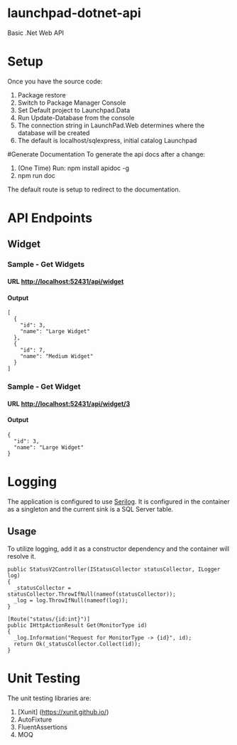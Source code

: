 # launchpad-dotnet-api
Basic .Net Web API 

# Setup
Once you have the source code:

1. Package restore
2. Switch to Package Manager Console
3. Set Default project to Launchpad.Data
4. Run Update-Database from the console
  1. The connection string in LaunchPad.Web determines where the database will be created
  2. The default is localhost/sqlexpress, initial catalog Launchpad

#Generate Documentation
To generate the api docs after a change:

1. (One Time) Run: npm install apidoc -g
2. npm run doc

The default route is setup to redirect to the documentation. 

# API Endpoints

## Widget
### Sample - Get Widgets
#### URL [http://localhost:52431/api/widget](http://localhost:52431/api/widget)
#### Output

```
[
  {
    "id": 3,
    "name": "Large Widget"
  },
  {
    "id": 7,
    "name": "Medium Widget"
  }
]
```

### Sample - Get Widget
#### URL [http://localhost:52431/api/widget/3](http://localhost:52431/api/widget/3)
#### Output
```
{
  "id": 3,
  "name": "Large Widget"
}
```

# Logging
The application is configured to use [Serilog](https://serilog.net/). It is configured in the container as a singleton and the current sink is a SQL Server table. 

## Usage
To utilize logging, add it as a constructor dependency and the container will resolve it.
````
public StatusV2Controller(IStatusCollector statusCollector, ILogger log)
{
  _statusCollector = statusCollector.ThrowIfNull(nameof(statusCollector));
  _log = log.ThrowIfNull(nameof(log));
}
````

````
[Route("status/{id:int}")]
public IHttpActionResult Get(MonitorType id)
{
  _log.Information("Request for MonitorType -> {id}", id);
  return Ok(_statusCollector.Collect(id));
}
````

# Unit Testing
The unit testing libraries are:

1. [Xunit] (https://xunit.github.io/)
2. AutoFixture
3. FluentAssertions
4. MOQ
